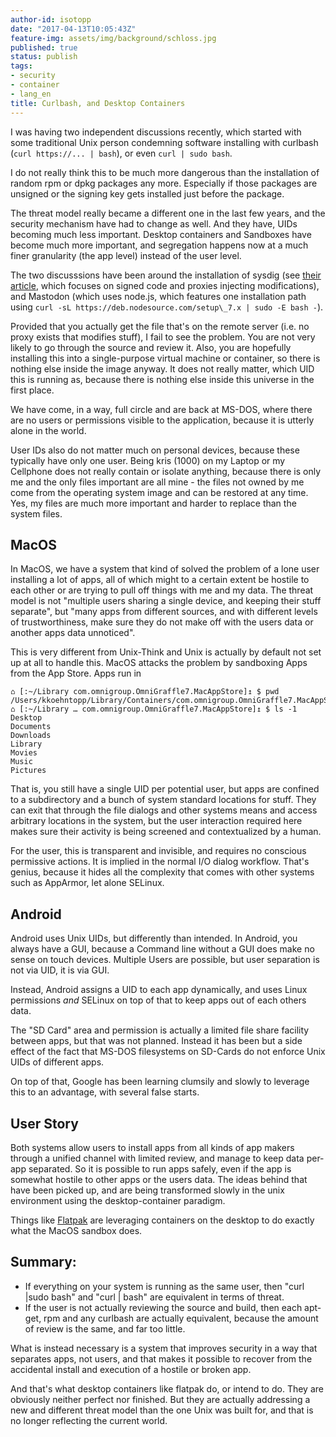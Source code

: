 ```yaml
---
author-id: isotopp
date: "2017-04-13T10:05:43Z"
feature-img: assets/img/background/schloss.jpg
published: true
status: publish
tags:
- security
- container
- lang_en
title: Curlbash, and Desktop Containers
---
```

I was having two independent discussions recently, which started with some
traditional Unix person condemning software installing with curlbash (`curl
https://... | bash`), or even `curl | sudo bash`. 

I do not really think this to be much more dangerous than the installation
of random rpm or dpkg packages any more. Especially if those packages are
unsigned or the signing key gets installed just before the package. 

The threat model really became a different one in the last few years, and
the security mechanism have had to change as well. And they have, UIDs
becoming much less important. Desktop containers and Sandboxes have become
much more important, and segregation happens now at a much finer granularity
(the app level) instead of the user level. 

The two discusssions have been around the installation of sysdig 
(see [their article](https://sysdig.com/blog/friends-dont-let-friends-curl-bash/), 
which focuses on signed code and proxies injecting modifications), and
Mastodon (which uses node.js, which features one installation path using
`curl -sL https://deb.nodesource.com/setup\_7.x | sudo -E bash -`). 

Provided that you actually get the file that's on the remote server (i.e. no
proxy exists that modifies stuff), I fail to see the problem. You are not
very likely to go through the source and review it. Also, you are hopefully
installing this into a single-purpose virtual machine or container, so there
is nothing else inside the image anyway. It does not really matter, which
UID this is running as, because there is nothing else inside this universe
in the first place.

We have come, in a way, full circle and are back at MS-DOS, where there are
no users or permissions visible to the application, because it is utterly
alone in the world.

User IDs also do not matter much on personal devices, because these
typically have only one user. Being kris (1000) on my Laptop or my Cellphone
does not really contain or isolate anything, because there is only me and
the only files important are all mine - the files not owned by me come from
the operating system image and can be restored at any time. Yes, my files
are much more important and harder to replace than the system files.

## MacOS

In MacOS, we have a system that kind of solved the problem of a lone user
installing a lot of apps, all of which might to a certain extent be hostile
to each other or are trying to pull off things with me and my data. The
threat model is not "multiple users sharing a single device, and keeping
their stuff separate", but "many apps from different sources, and with
different levels of trustworthiness, make sure they do not make off with the
users data or another apps data unnoticed".

This is very different from Unix-Think and Unix is actually by default not
set up at all to handle this. MacOS attacks the problem by sandboxing Apps
from the App Store. Apps run in 

```console 
⌂ [:~/Library com.omnigroup.OmniGraffle7.MacAppStore]↥ $ pwd
/Users/kkoehntopp/Library/Containers/com.omnigroup.OmniGraffle7.MacAppStore
⌂ [:~/Library … com.omnigroup.OmniGraffle7.MacAppStore]↥ $ ls -1
Desktop
Documents
Downloads
Library
Movies
Music
Pictures
```

That is, you still have a single UID per potential user, but apps are
confined to a subdirectory and a bunch of system standard locations for
stuff. They can exit that through the file dialogs and other systems means
and access arbitrary locations in the system, but the user interaction
required here makes sure their activity is being screened and contextualized
by a human.

For the user, this is transparent and invisible, and requires no conscious
permissive actions. It is implied in the normal I/O dialog workflow. That's
genius, because it hides all the complexity that comes with other systems
such as AppArmor, let alone SELinux.

## Android

Android uses Unix UIDs, but differently than intended. In Android, you
always have a GUI, because a Command line without a GUI does make no sense
on touch devices. Multiple Users are possible, but user separation is not
via UID, it is via GUI.

Instead, Android assigns a UID to each app dynamically, and uses Linux
permissions _and_ SELinux on top of that to keep apps out of each others
data.

The "SD Card" area and permission is actually a limited file share facility
between apps, but that was not planned. Instead it has been but a side
effect of the fact that MS-DOS filesystems on SD-Cards do not enforce Unix
UIDs of different apps.

On top of that, Google has been learning clumsily and slowly to leverage
this to an advantage, with several false starts.

## User Story

Both systems allow users to install apps from all kinds of app makers
through a unified channel with limited review, and manage to keep data
per-app separated. So it is possible to run apps safely, even if the app is
somewhat hostile to other apps or the users data. The ideas behind that have
been picked up, and are being transformed slowly in the unix environment
using the desktop-container paradigm. 

Things like [Flatpak](http://flatpak.org/) are leveraging containers on the
desktop to do exactly what the MacOS sandbox does.

## Summary:

- If everything on your system is running as the same user, then "curl |sudo
  bash" and "curl | bash" are equivalent in terms of threat.
- If the user is not actually reviewing the source and build, then each apt-get,
  rpm and any curlbash are actually equivalent, because the amount of review
  is the same, and far too little.

What is instead necessary is a system that improves security in a way that
separates apps, not users, and that makes it possible to recover from the
accidental install and execution of a hostile or broken app. 

And that's what desktop containers like flatpak do, or intend to do. They
are obviously neither perfect nor finished. But they are actually addressing
a new and different threat model than the one Unix was built for, and that
is no longer reflecting the current world.

